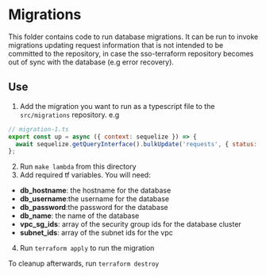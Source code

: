 # Migrations

This folder contains code to run database migrations.
It can be run to invoke migrations updating request information that is not intended to
be committed to the repository, in case the sso-terraform repository becomes out of sync with the database (e.g error recovery).

## Use

1. Add the migration you want to run as a typescript file to the `src/migrations` repository.
   e.g

```javascript
// migration-1.ts
export const up = async ({ context: sequelize }) => {
  await sequelize.getQueryInterface().bulkUpdate('requests', { status: 'pr' }, { id: 2 });
};
```

2. Run `make lambda` from this directory
3. Add required tf variables. You will need:

- **db_hostname**: the hostname for the database
- **db_username**:the username for the database
- **db_password**:the password for the database
- **db_name**: the name of the database
- **vpc_sg_ids**: array of the security group ids for the database cluster
- **subnet_ids**: array of the subnet ids for the vpc

4. Run `terraform apply` to run the migration

To cleanup afterwards, run `terraform destroy`
